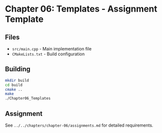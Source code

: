 # Chapter 06: Templates - Assignment Template

## Files
- `src/main.cpp` - Main implementation file
- `CMakeLists.txt` - Build configuration

## Building
```bash
mkdir build
cd build
cmake ..
make
./Chapter06_Templates
```

## Assignment
See `../../chapters/chapter-06/assignments.md` for detailed requirements.
